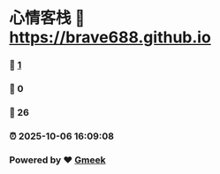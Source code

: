 # 心情客栈 :link: https://brave688.github.io 
### :page_facing_up: [1](https://brave688.github.io/tag.html) 
### :speech_balloon: 0 
### :hibiscus: 26 
### :alarm_clock: 2025-10-06 16:09:08 
### Powered by :heart: [Gmeek](https://github.com/Meekdai/Gmeek)
